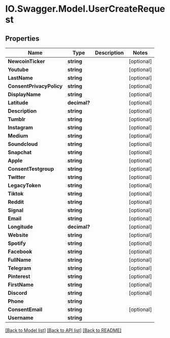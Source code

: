 # IO.Swagger.Model.UserCreateRequest
## Properties

Name | Type | Description | Notes
------------ | ------------- | ------------- | -------------
**NewcoinTicker** | **string** |  | [optional] 
**Youtube** | **string** |  | [optional] 
**LastName** | **string** |  | [optional] 
**ConsentPrivacyPolicy** | **string** |  | [optional] 
**DisplayName** | **string** |  | [optional] 
**Latitude** | **decimal?** |  | [optional] 
**Description** | **string** |  | [optional] 
**Tumblr** | **string** |  | [optional] 
**Instagram** | **string** |  | [optional] 
**Medium** | **string** |  | [optional] 
**Soundcloud** | **string** |  | [optional] 
**Snapchat** | **string** |  | [optional] 
**Apple** | **string** |  | [optional] 
**ConsentTestgroup** | **string** |  | [optional] 
**Twitter** | **string** |  | [optional] 
**LegacyToken** | **string** |  | [optional] 
**Tiktok** | **string** |  | [optional] 
**Reddit** | **string** |  | [optional] 
**Signal** | **string** |  | [optional] 
**Email** | **string** |  | [optional] 
**Longitude** | **decimal?** |  | [optional] 
**Website** | **string** |  | [optional] 
**Spotify** | **string** |  | [optional] 
**Facebook** | **string** |  | [optional] 
**FullName** | **string** |  | [optional] 
**Telegram** | **string** |  | [optional] 
**Pinterest** | **string** |  | [optional] 
**FirstName** | **string** |  | [optional] 
**Discord** | **string** |  | [optional] 
**Phone** | **string** |  | 
**ConsentEmail** | **string** |  | [optional] 
**Username** | **string** |  | 

[[Back to Model list]](../README.md#documentation-for-models) [[Back to API list]](../README.md#documentation-for-api-endpoints) [[Back to README]](../README.md)

